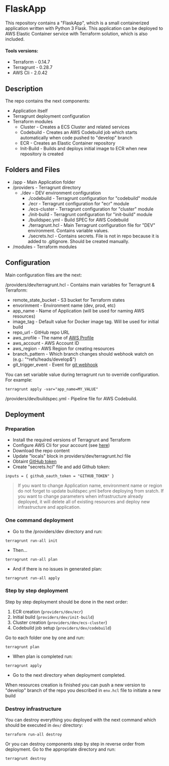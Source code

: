 # FlaskApp

This repository contains a "FlaskApp", which is a small containerized application written with Python 3 Flask. This application can be deployed to AWS Elastic Container service with Terraform solution, which is also included. 

#### Tools versions:
- Terraform - 0.14.7
- Terragrunt - 0.28.7
- AWS Cli - 2.0.42

## Description

The repo contains the next components:
- Application itself
- Terragrunt deployment configuration
- Terraform modules
	- Cluster - Creates a ECS Cluster and related services
	- Codebuild - Creates an AWS Codebuild job which starts automatically when code pushed to "develop" branch
	- ECR - Creates an Elastic Container repository
	- Init-Build - Builds and deploys initial image to ECR when new repository is created

## Folders and Files

- /app - Main Application folder
- /providers - Terragrunt directory
    - ./dev - DEV environment configuration
        - ./codebuild - Terragrunt configuration for "codebuild" module
	    - ./ecr - Terragrunt configuration for "ecr" module
	    - ./ecs-cluster - Terragrunt configuration for "cluster" module
	    - ./init-build - Terragrunt configuration for "init-build" module
	    - ./buildspec.yml - Build SPEC for AWS Codebuild
	    - ./terragrunt.hcl - Main Terragrunt configuration file for "DEV" environment. Contains variable values.
	    - ./secrets.hcl - Contains secrets. File is not in repo because it is added to .gitignore. Should be created manually.
- /modules - Terraform modules

## Configuration

Main configuration files are the next:

/providers/dev/terragrunt.hcl - Contains main variables for Terragrunt & Terraform:
- remote_state_bucket - S3 bucket for Terraform states
- envorinment - Environment name (dev, prod, etc)
- app_name - Name of Application (will be used for naming AWS resources)
- image_tag - Default value for Docker image tag. Will be used for initial build
- repo_url - GitHub repo URL
- aws_profile - The name of [AWS Profile](https://docs.aws.amazon.com/cli/latest/userguide/cli-configure-profiles.html)
- aws_account - AWS Account ID
- aws_region - AWS Region for creating resources
- branch_pattern - Which branch changes should webhook watch on (e.g.: "^refs/heads/develop$")
- git_trigger_event - Event for [git webhook](https://docs.aws.amazon.com/codebuild/latest/APIReference/API_WebhookFilter.html) 

You can set variable value during terragrunt run to override configuration. For example:

`terragrunt apply -var="app_name=MY_VALUE"`

/providers/dev/buildspec.yml - Pipeline file for AWS Codebuild. 

## Deployment

### Preparation

 - Install the required versions of Terragrunt and Terraform 
 - Configure AWS Cli for your account (see [here](https://docs.aws.amazon.com/cli/latest/userguide/cli-configure-files.html))
 - Download the repo content
 - Update "locals" block in providers/dev/terragrunt.hcl file
 - Obtaint [GitHub token](https://docs.github.com/en/github/authenticating-to-github/creating-a-personal-access-token)
 - Create "secrets.hcl" file and add Github token:

`inputs = {
  github_oauth_token = "GITHUB_TOKEN"
}
`

> If you want to change Application name, environment name or region do not forget to update buildspec.yml before deploying from sratch. If you want to change parameters when infrastructure already deployed, it will delete all of existing resources and deploy new infrastructure and application.

### One command deployment

 - Go to the /providers/dev directory and run:

`terragrunt run-all init`

- Then...

`terragrunt run-all plan`

- And if there is no issues in generated plan:

`terragrunt run-all apply`

### Step by step deployment

Step by step deployment should be done in the next order:

1. ECR creation (`providers/dev/ecr`)
2. Initial build (`providers/dev/init-build`)
3. Cluster creation (`providers/dev/ecs-cluster`)
4. Codebuild job setup (`providers/dev/codebuild`)

Go to each folder one by one and run:

`terragrunt plan`

- When plan is completed run:

`terragrunt apply`

- Go to the next directory when deployment completed. 

When resources creation is finished you can push a new version to "develop" branch of the repo you described in `env.hcl` file to initiate a new build 

### Destroy infrastructure

You can destroy everything you deployed with the next command which should be executed in `dev/` directory:

`terraform run-all destroy`

Or you can destroy components step by step in reverse order from deployment. Go to the appropriate directory and run:

`terragrunt destroy`   

